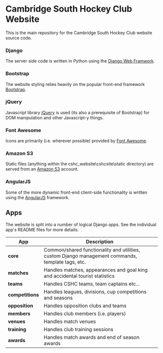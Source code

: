 # Cambridge South Hockey Club Website

This is the main repository for the Cambridge South Hockey Club website source code.

### Django
The server side code is  written in Python using the [Django Web Framwork](https://www.djangoproject.com/).

### Bootstrap
The website styling relies heavily on the popular front-end framework [Bootstrap](http://getbootstrap.com/2.3.2/).

### jQuery
Javascript library [jQuery](http://jquery.com/) is used (its also a prerequisite of Bootstrap) for DOM manipulation and other Javascript-y things.

### Font Awesome
Icons are primarily (i.e. wherever possible) provided by [Font Awesome](http://fortawesome.github.io/Font-Awesome/3.2.1/).

### Amazon S3
Static files (anything within the cshc_website\cshcsite\static directory) are served from an [Amazon S3](http://aws.amazon.com/s3/) account.

### AngularJS
Some of the more dynamic front-end client-side functionality is written using the [AngularJS](https://angularjs.org) framework.

## Apps

The website is split into a number of logical Django apps. See the individual app's README files for more details.

|App                |Description                                                                 |
|-------------------|----------------------------------------------------------------------------|
|**core**           |Common/shared functionality and utilities, custom Django management commands, template tags, etc.|
|**matches**        |Handles matches, appearances and goal king and accidental tourist statistics|
|**teams**          |Handles CSHC teams, team captains etc...|
|**competitions**   |Handles leagues, divisions, cup competitions and seasons|
|**opposition**     |Handles opposition clubs and teams|
|**members**        |Handles club members (i.e. players)|
|**venues**         |Handles match venues|
|**training**       |Handles club training sessions|
|**awards**         |Handles match awards and end of season awards|